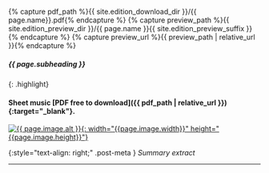 {% capture pdf_path %}{{ site.edition_download_dir }}/{{ page.name}}.pdf{% endcapture %}
{% capture preview_path %}{{ site.edition_preview_dir }}/{{ page.name }}{{ site.edition_preview_suffix }}{% endcapture %}
{% capture preview_url %}{{ preview_path | relative_url }}{% endcapture %}

##### *{{ page.subheading }}*

{: .highlight}
#### Sheet music [PDF free to download]({{ pdf_path | relative_url }}){:target="_blank"}.

[![{{ page.image.alt }}]({{preview_url}}){: width="{{page.image.width}}" height="{{page.image.height}}"}]({{preview_url}})

{:style="text-align: right;" .post-meta }
*Summary extract*

---